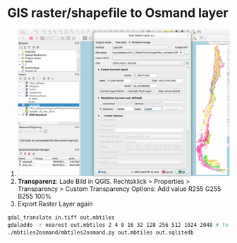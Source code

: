 # GIS raster/shapefile to Osmand layer

1. ![Export Raster Layer from online source](01_Export_raster_layer.png)
2. **Transparenz**: Lade Bild in QGIS. Rechtsklick > Properties > Transparency > Custom Transparency Options: Add value R255 G255 B255 100%
3. Export Raster Layer again

``` bash
gdal_translate in.tiff out.mbtiles
gdaladdo -r nearest out.mbtiles 2 4 8 16 32 128 256 512 1024 2048 # to set zoom levels
./mbtiles2osmand/mbtiles2osmand.py out.mbtiles out.sqlitedb

```
